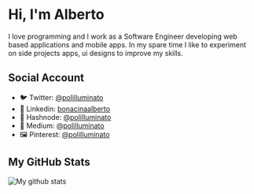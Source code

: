 # Hi, I'm Alberto
I love programming and I work as a Software Engineer developing web based applications and mobile apps. In my spare time I like to experiment on side projects apps, ui designs to improve my skills.

## Social Account

- 🐦 Twitter: [@polilluminato](https://twitter.com/polilluminato)
- 👔 Linkedin: [bonacinaalberto](https://www.linkedin.com/in/bonacinaalberto/)
- 📰 Hashnode: [@polilluminato](https://polilluminato.hashnode.dev/)
- 📰 Medium: [@polilluminato](https://medium.com/@polilluminato)
- 🖼️ Pinterest: [@polilluminato](https://www.pinterest.it/polilluminato/)

## My GitHub Stats

![My github stats](https://github-readme-stats.vercel.app/api?username=polilluminato&show_icons=true)
